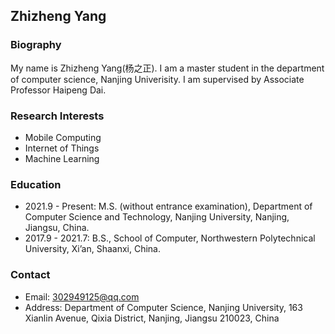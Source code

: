 ## Zhizheng Yang

### Biography
My name is Zhizheng Yang(杨之正). I am a master student in the department of computer science, Nanjing Univerisity. I am supervised by Associate Professor Haipeng Dai.

### Research Interests
- Mobile Computing
- Internet of Things
- Machine Learning

### Education
- 2021.9 - Present: M.S. (without entrance examination), Department of Computer Science and Technology, Nanjing University, Nanjing, Jiangsu, China.
- 2017.9 - 2021.7: B.S., School of Computer, Northwestern Polytechnical University, Xi’an, Shaanxi, China.

### Contact
- Email: 302949125@qq.com
- Address: Department of Computer Science, Nanjing University, 163 Xianlin Avenue, Qixia District, Nanjing, Jiangsu 210023, China
